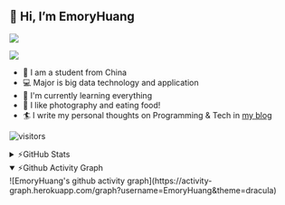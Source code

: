 ## 👋 Hi, I’m EmoryHuang
![](https://komarev.com/ghpvc/?username=EmoryHuang)

![](https://img.shields.io/appveyor/build/EmoryHuang/EmoryHuang)
- 🧐 I am a student from China
- 💻 Major is big data technology and application
- 🌱 I'm currently learning everything
- 👯 I like photography and eating food!
- 🏄‍ I write my personal thoughts on Programming & Tech in [my blog](emoryhuang.github.io)

![visitors](https://visitor-badge.glitch.me/badge?EmoryHuang=EmoryHuang)

<details>
  <summary>⚡GitHub Stats</summary>
![EmoryHuang's GitHub stats](https://github-readme-stats.vercel.app/api?username=EmoryHuang&show_icons=true&theme=tokyonight)
</details>
<details open>
  <summary>⚡Github Activity Graph</summary>
![EmoryHuang's github activity graph](https://activity-graph.herokuapp.com/graph?username=EmoryHuang&theme=dracula)
</details>


<!---
EmoryHuang/EmoryHuang is a ✨ special ✨ repository because its `README.md` (this file) appears on your GitHub profile.
You can click the Preview link to take a look at your changes.
--->

